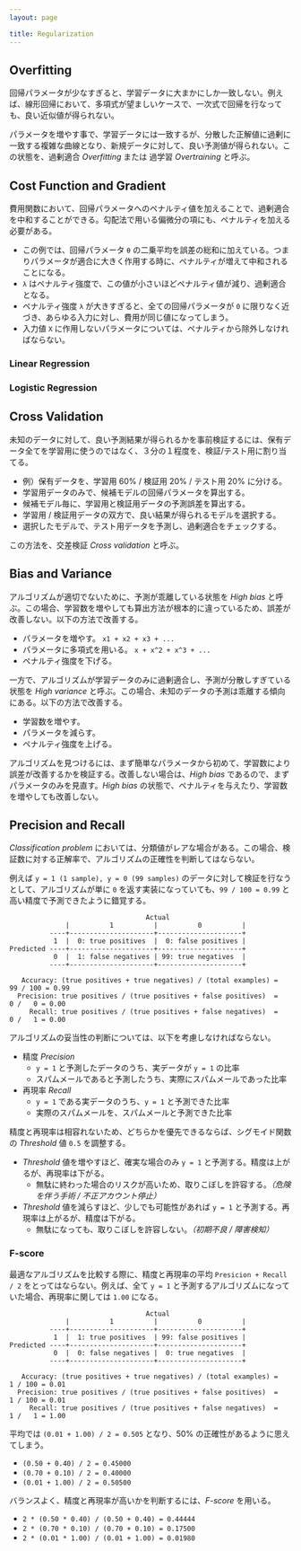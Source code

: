 ```yaml
---
layout: page

title: Regularization
---
```


<script type="text/x-mathjax-config">
  MathJax.Hub.Config({ tex2jax: { inlineMath: [['$','$'], ["\\(","\\)"]] } });
</script>
<script type="text/javascript"
  src="http://cdn.mathjax.org/mathjax/latest/MathJax.js?config=TeX-AMS_HTML">
</script>

## Overfitting

回帰パラメータが少なすぎると、学習データに大まかにしか一致しない。例えば、線形回帰において、多項式が望ましいケースで、一次式で回帰を行なっても、良い近似値が得られない。

パラメータを増やす事で、学習データには一致するが、分散した正解値に過剰に一致する複雑な曲線となり、新規データに対して、良い予測値が得られない。この状態を、過剰適合 _Overfitting_ または 過学習 _Overtraining_ と呼ぶ。

## Cost Function and Gradient

費用関数において、回帰パラメータへのペナルティ値を加えることで、過剰適合を中和することができる。勾配法で用いる偏微分の項にも、ペナルティを加える必要がある。

<script type="math/tex; mode=display" id="MathJax-Element-overfitting_cost">
J(\theta) = J(\theta) + \frac{\lambda}{m} { \sum_{j=1}^{n} {\theta}_{j}^2 } \\
{\partial J(\theta) \over \partial \theta_{j}} = \left( \frac{1}{m} {\sum_{i=1}^{m} (h_{\theta}(X_i) - y_i)X_{i,j} } \right) + \frac{\lambda}{m} {\theta}_{j} \\
</script>

* この例では、回帰パラメータ `θ` の二乗平均を誤差の総和に加えている。つまりパラメータが適合に大きく作用する時に、ペナルティが増えて中和されることになる。
* `λ` はペナルティ強度で、この値が小さいほどペナルティ値が減り、過剰適合となる。
* ペナルティ強度 `λ` が大きすぎると、全ての回帰パラメータが `0` に限りなく近づき、あらゆる入力に対し、費用が同じ値になってしまう。
* 入力値 `X` に作用しないパラメータについては、ペナルティから除外しなければならない。

### Linear Regression

<script type="math/tex; mode=display" id="MathJax-Element-regularization_linear">
J(\theta) = \frac{1}{2m} {\sum_{i=1}^{m} (h_{\theta}(X_i) - y_i)^2 } + \frac{\lambda}{2m} { \sum_{j=1}^{n} {\theta}_{j}^2 } \\
</script>

### Logistic Regression

<script type="math/tex; mode=display" id="MathJax-Element-regularization_logistic">
J(\theta) = \frac{1}{m} {\sum_{i=1}^{m} [ -log(h_{\theta}(X_i))(y_i) - log(1 - h_{\theta}(X_i)) (1 - y_i) ] } + \frac{\lambda}{2m} { \sum_{j=1}^{n} {\theta}_{j}^2 } \\
</script>

## Cross Validation

未知のデータに対して、良い予測結果が得られるかを事前検証するには、保有データ全てを学習用に使うのではなく、３分の１程度を、検証/テスト用に割り当てる。

* 例）保有データを、学習用 60% / 検証用 20% / テスト用 20% に分ける。
* 学習用データのみで、候補モデルの回帰パラメータを算出する。
* 候補モデル毎に、学習用と検証用データの予測誤差を算出する。
* 学習用 / 検証用データの双方で、良い結果が得られるモデルを選択する。
* 選択したモデルで、テスト用データを予測し、過剰適合をチェックする。

この方法を、交差検証 _Cross validation_ と呼ぶ。

## Bias and Variance

アルゴリズムが適切でないために、予測が乖離している状態を _High bias_ と呼ぶ。この場合、学習数を増やしても算出方法が根本的に違っているため、誤差が改善しない。以下の方法で改善する。

* パラメータを増やす。 `x1 + x2 + x3 + ...`
* パラメータに多項式を用いる。 `x + x^2 + x^3 + ...`
* ペナルティ強度を下げる。

一方で、アルゴリズムが学習データのみに過剰適合し、予測が分散しすぎている状態を _High variance_ と呼ぶ。この場合、未知のデータの予測は乖離する傾向にある。以下の方法で改善する。

* 学習数を増やす。
* パラメータを減らす。
* ペナルティ強度を上げる。

アルゴリズムを見つけるには、まず簡単なパラメータから初めて、学習数により誤差が改善するかを検証する。改善しない場合は、_High bias_ であるので、まずパラメータのみを見直す。_High bias_ の状態で、ペナルティを与えたり、学習数を増やしても改善しない。

## Precision and Recall

_Classification problem_ においては、分類値がレアな場合がある。この場合、検証数に対する正解率で、アルゴリズムの正確性を判断してはならない。

例えば `y = 1 (1 sample), y = 0 (99 samples)` のデータに対して検証を行なうとして、アルゴリズムが単に `0` を返す実装になっていても、`99 / 100 = 0.99` と高い精度で予測できたように錯覚する。

                                      Actual
                  |          1          |          0          |
              ----+---------------------+---------------------+
               1  |  0: true positives  |  0: false positives |
    Predicted ----+---------------------+---------------------+
               0  |  1: false negatives | 99: true negatives  |
              ----+---------------------+---------------------+

       Accuracy: (true positives + true negatives) / (total examples) =  99 / 100 = 0.99
      Precision: true positives / (true positives + false positives)  =   0 /   0 = 0.00
         Recall: true positives / (true positives + false negatives)  =   0 /   1 = 0.00

アルゴリズムの妥当性の判断については、以下を考慮しなければならない。

* 精度 _Precision_
  * `y = 1` と予測したデータのうち、実データが `y = 1` の比率
  * スパムメールであると予測したうち、実際にスパムメールであった比率
* 再現率 _Recall_
  * `y = 1` である実データのうち、`y = 1` と予測できた比率
  * 実際のスパムメールを、スパムメールと予測できた比率

精度と再現率は相容れないため、どちらかを優先できるならば、シグモイド関数の _Threshold_ 値 `0.5` を調整する。

* _Threshold_ 値を増やすほど、確実な場合のみ `y = 1` と予測する。精度は上がるが、再現率は下がる。
  * 無駄に終わった場合のリスクが高いため、取りこぼしを許容する。_（危険を伴う手術 / 不正アカウント停止）_
* _Threshold_ 値を減らすほど、少しでも可能性があれば `y = 1` と予測する。再現率は上がるが、精度は下がる。
  * 無駄になっても、取りこぼしを許容しない。_（初期不良 / 障害検知）_

### F-score

最適なアルゴリズムを比較する際に、精度と再現率の平均 `Presicion + Recall / 2` をとってはならない。例えば、全て `y = 1` と予測するアルゴリズムになっていた場合、再現率に関しては `1.00` になる。

                                      Actual
                  |          1          |          0          |
              ----+---------------------+---------------------+
               1  |  1: true positives  | 99: false positives |
    Predicted ----+---------------------+---------------------+
               0  |  0: false negatives |  0: true negatives  |
              ----+---------------------+---------------------+

       Accuracy: (true positives + true negatives) / (total examples) =   1 / 100 = 0.01
      Precision: true positives / (true positives + false positives)  =   1 / 100 = 0.01
         Recall: true positives / (true positives + false negatives)  =   1 /   1 = 1.00

平均では `(0.01 + 1.00) / 2 = 0.505` となり、50% の正確性があるように思えてしまう。

* `(0.50 + 0.40) / 2 = 0.45000`
* `(0.70 + 0.10) / 2 = 0.40000`
* `(0.01 + 1.00) / 2 = 0.50500`

バランスよく、精度と再現率が高いかを判断するには、_F-score_ を用いる。

<script type="math/tex; mode=display" id="MathJax-Element-fscore">
\scriptsize{ \text{$P =$ Precision, $R =$ Recall} } \\
F_1 = 2 \frac{PR}{P + R}
</script>

* `2 * (0.50 * 0.40) / (0.50 + 0.40) = 0.44444`
* `2 * (0.70 * 0.10) / (0.70 + 0.10) = 0.17500`
* `2 * (0.01 * 1.00) / (0.01 + 1.00) = 0.01980`

